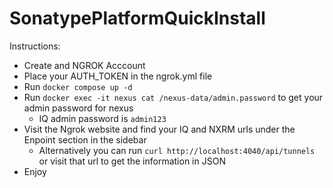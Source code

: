 # SonatypePlatformQuickInstall
Instructions:
- Create and NGROK Acccount
- Place your AUTH_TOKEN in the ngrok.yml file
- Run `docker compose up -d`
- Run `docker exec -it nexus cat /nexus-data/admin.password` to get your admin password for nexus
  - IQ admin password is `admin123`
- Visit the Ngrok website and find your IQ and NXRM urls under the Enpoint section in the sidebar
  - Alternatively you can run `curl http://localhost:4040/api/tunnels` or visit that url to get the information in JSON
- Enjoy

